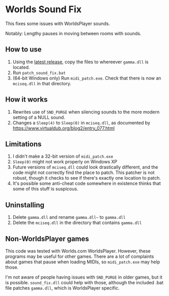 # Worlds Sound Fix 

This fixes some issues with WorldsPlayer sounds.

Notably: Lengthy pauses in moving between rooms with sounds.

## How to use

1. Using the [latest release](releases/latest), copy the files to whereever `gamma.dll` is located.
1. Run `patch_sound_fix.bat`
1. (64-bit Windows only) Run `midi_patch.exe`. Check that there is now an `mciseq.dll` in that directory.

## How it works
1. Rewrites use of `SND_PURGE` when silencing sounds to the more modern setting of a NULL sound.
1. Changes a `Sleep(4)` to `Sleep(0)` in `mciseq.dll`, as documented by https://www.virtualdub.org/blog2/entry_077.html

## Limitations
1. I didn't make a 32-bit version of `midi_patch.exe`
1. `Sleep(0)` might not work properly on Windows XP
1. Future versions of `mciseq.dll` could look drastically different, and the code might not correctly find the place to patch. This patcher is not robust, though it checks to see if there's exactly one location to patch.
1. It's possible some anti-cheat code somewhere in existence thinks that some of this stuff is suspicous.

## Uninstalling

1. Delete `gamma.dll` and rename `gamma.dll~` to `gamma.dll`
1. Delete the `mciseq.dll` in the directory that contains `gamma.dll`

## Non-WorldsPlayer games

This code was tested with Worlds.com WorldsPlayer. However, these programs may be useful for other games. There are a lot of complaints about games that pause when loading MIDIs, so `midi_patch.exe` may help those.

I'm not aware of people having issues with `SND_PURGE` in older games, but it is possible. `sound_fix.dll` could help with those, although the included .bat file patches `gamma.dll`, which is WorldsPlayer specific. 